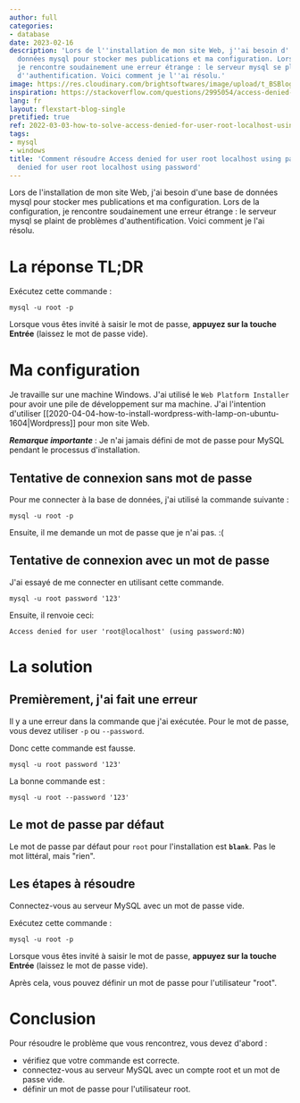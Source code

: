 ```yaml
---
author: full
categories:
- database
date: 2023-02-16
description: 'Lors de l''installation de mon site Web, j''ai besoin d''une base de
  données mysql pour stocker mes publications et ma configuration. Lors de la configuration,
  je rencontre soudainement une erreur étrange : le serveur mysql se plaint de problèmes
  d''authentification. Voici comment je l''ai résolu.'
image: https://res.cloudinary.com/brightsoftwares/image/upload/t_BSBlogImage/v1646322256/kyle-glenn-dGk-qYBk4OA-unsplash_irufoi.jpg
inspiration: https://stackoverflow.com/questions/2995054/access-denied-for-user-rootlocalhost-using-passwordno?noredirect=1&lq=1
lang: fr
layout: flexstart-blog-single
pretified: true
ref: 2022-03-03-how-to-solve-access-denied-for-user-root-localhost-using-password-no-unable-to-authenticate-php-mysql
tags:
- mysql
- windows
title: 'Comment résoudre Access denied for user root localhost using password : access
  denied for user root localhost using password'
---
```


Lors de l'installation de mon site Web, j'ai besoin d'une base de données mysql pour stocker mes publications et ma configuration. Lors de la configuration, je rencontre soudainement une erreur étrange : le serveur mysql se plaint de problèmes d'authentification. Voici comment je l'ai résolu.

# La réponse TL;DR

Exécutez cette commande :

```
mysql -u root -p
```

Lorsque vous êtes invité à saisir le mot de passe, **appuyez sur la touche Entrée** (laissez le mot de passe vide).


# Ma configuration

Je travaille sur une machine Windows. J'ai utilisé le `Web Platform Installer` pour avoir une pile de développement sur ma machine.
J'ai l'intention d'utiliser [[2020-04-04-how-to-install-wordpress-with-lamp-on-ubuntu-1604|Wordpress]] pour mon site Web.

***Remarque importante*** : Je n'ai jamais défini de mot de passe pour MySQL pendant le processus d'installation.

## Tentative de connexion sans mot de passe

Pour me connecter à la base de données, j'ai utilisé la commande suivante :

```
mysql -u root -p
```

Ensuite, il me demande un mot de passe que je n'ai pas. :(


## Tentative de connexion avec un mot de passe

J'ai essayé de me connecter en utilisant cette commande.

```
mysql -u root password '123'
```


Ensuite, il renvoie ceci:

```
Access denied for user 'root@localhost' (using password:NO)
```


# La solution

## Premièrement, j'ai fait une erreur

Il y a une erreur dans la commande que j'ai exécutée. Pour le mot de passe, vous devez utiliser `-p` ou `--password`.

Donc cette commande est fausse.

```
mysql -u root password '123'
```

La bonne commande est :

```
mysql -u root --password '123'
```


## Le mot de passe par défaut

Le mot de passe par défaut pour `root` pour l'installation est **`blank`**. Pas le mot littéral, mais "rien".


## Les étapes à résoudre

Connectez-vous au serveur MySQL avec un mot de passe vide.

Exécutez cette commande :

```
mysql -u root -p
```

Lorsque vous êtes invité à saisir le mot de passe, **appuyez sur la touche Entrée** (laissez le mot de passe vide).

Après cela, vous pouvez définir un mot de passe pour l'utilisateur "root".


# Conclusion

Pour résoudre le problème que vous rencontrez, vous devez d'abord :

 - vérifiez que votre commande est correcte.
 - connectez-vous au serveur MySQL avec un compte root et un mot de passe vide.
 - définir un mot de passe pour l'utilisateur root.